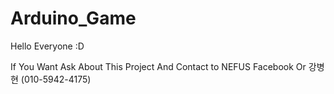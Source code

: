 # Arduino_Game

Hello Everyone :D

If You Want Ask About This Project And Contact to NEFUS Facebook Or 강병현 (010-5942-4175)
